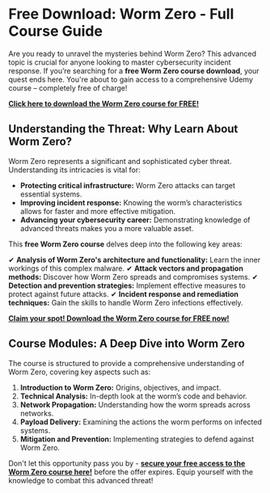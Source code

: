 # Free Download: Worm Zero - Full Course Guide

Are you ready to unravel the mysteries behind Worm Zero? This advanced topic is crucial for anyone looking to master cybersecurity incident response. If you’re searching for a **free Worm Zero course download**, your quest ends here. You're about to gain access to a comprehensive Udemy course – completely free of charge!

[**Click here to download the Worm Zero course for FREE!**](https://udemywork.com/worm-zero)

## Understanding the Threat: Why Learn About Worm Zero?

Worm Zero represents a significant and sophisticated cyber threat. Understanding its intricacies is vital for:

*   **Protecting critical infrastructure:** Worm Zero attacks can target essential systems.
*   **Improving incident response:** Knowing the worm’s characteristics allows for faster and more effective mitigation.
*   **Advancing your cybersecurity career:** Demonstrating knowledge of advanced threats makes you a more valuable asset.

This **free Worm Zero course** delves deep into the following key areas:

✔ **Analysis of Worm Zero's architecture and functionality:** Learn the inner workings of this complex malware.
✔ **Attack vectors and propagation methods:** Discover how Worm Zero spreads and compromises systems.
✔ **Detection and prevention strategies:** Implement effective measures to protect against future attacks.
✔ **Incident response and remediation techniques:** Gain the skills to handle Worm Zero infections effectively.

[**Claim your spot! Download the Worm Zero course for FREE now!**](https://udemywork.com/worm-zero)

## Course Modules: A Deep Dive into Worm Zero

The course is structured to provide a comprehensive understanding of Worm Zero, covering key aspects such as:

1.  **Introduction to Worm Zero:** Origins, objectives, and impact.
2.  **Technical Analysis:** In-depth look at the worm’s code and behavior.
3.  **Network Propagation:** Understanding how the worm spreads across networks.
4.  **Payload Delivery:** Examining the actions the worm performs on infected systems.
5.  **Mitigation and Prevention:** Implementing strategies to defend against Worm Zero.

Don't let this opportunity pass you by - **[secure your free access to the Worm Zero course here!](https://udemywork.com/worm-zero)** before the offer expires. Equip yourself with the knowledge to combat this advanced threat!
